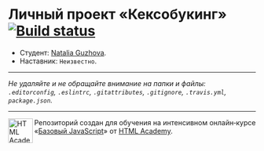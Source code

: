 # Личный проект «Кексобукинг» [![Build status][travis-image]][travis-url]

* Студент: [Natalia Guzhova](https://up.htmlacademy.ru/javascript/11/user/242302).
* Наставник: `Неизвестно`.

---

_Не удаляйте и не обращайте внимание на папки и файлы:_<br>
_`.editorconfig`, `.eslintrc`, `.gitattributes`, `.gitignore`, `.travis.yml`, `package.json`._

---

<a href="https://htmlacademy.ru/intensive/javascript"><img align="left" width="50" height="50" title="HTML Academy" src="https://up.htmlacademy.ru/static/img/intensive/javascript/logo-for-github.svg"></a>

Репозиторий создан для обучения на интенсивном онлайн‑курсе «[Базовый JavaScript](https://htmlacademy.ru/intensive/javascript)» от [HTML Academy](https://htmlacademy.ru).

[travis-image]: https://travis-ci.org/htmlacademy-javascript/242302-keksobooking.svg?branch=master
[travis-url]: https://travis-ci.org/htmlacademy-javascript/242302-keksobooking
